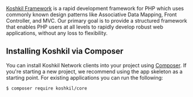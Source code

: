 [Koshkil Framework](https://koshkil.danielmarjos.com) is a rapid development framework for PHP which
uses commonly known design patterns like Associative Data
Mapping, Front Controller, and MVC.  Our primary goal is to provide a structured
framework that enables PHP users at all levels to rapidly develop robust web
applications, without any loss to flexibility.

## Installing Koshkil via Composer

You can install Koshkil Network clients into your project using
[Composer](https://getcomposer.org).  If you're starting a new project, we
recommend using the app skeleton as a starting point. 
For existing applications you can run the following:

``` bash
$ composer require koshkil/core
```

